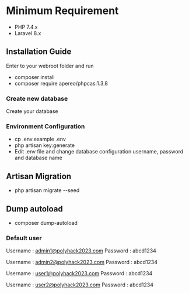 # Minimum Requirement
 - PHP 7.4.x
 - Laravel 8.x

## Installation Guide

Enter to your webroot folder and run 
 - composer install
 - composer require apereo/phpcas:1.3.8

### Create new database

Create your database

### Environment Configuration
 - cp .env.example .env
 - php artisan key:generate
 - Edit .env file and change database configuration username, password and database name

## Artisan Migration

 - php artisan migrate --seed

## Dump autoload
 - composer dump-autoload

### Default user

Username : admin1@polyhack2023.com
Password : abcd1234

Username : admin2@polyhack2023.com
Password : abcd1234

Username : user1@polyhack2023.com
Password : abcd1234

Username : user2@polyhack2023.com
Password : abcd1234